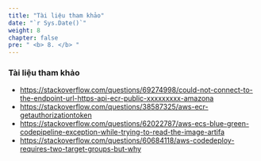 ```yaml
---
title: "Tài liệu tham khảo"
date: "`r Sys.Date()`"
weight: 8
chapter: false
pre: " <b> 8. </b> "
---
```


### Tài liệu tham khảo

- https://stackoverflow.com/questions/69274998/could-not-connect-to-the-endpoint-url-https-api-ecr-public-xxxxxxxxx-amazona
- https://stackoverflow.com/questions/38587325/aws-ecr-getauthorizationtoken
- https://stackoverflow.com/questions/62022787/aws-ecs-blue-green-codepipeline-exception-while-trying-to-read-the-image-artifa
- https://stackoverflow.com/questions/60684118/aws-codedeploy-requires-two-target-groups-but-why
